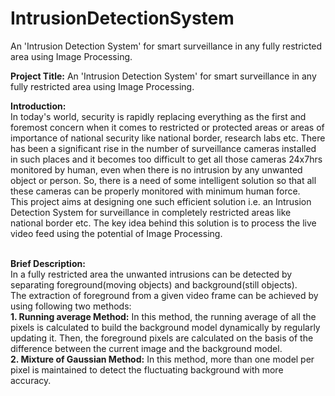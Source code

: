 # IntrusionDetectionSystem
An 'Intrusion Detection System' for smart surveillance in any fully restricted area using Image Processing.

<b>Project Title:</b> An 'Intrusion Detection System' for smart surveillance in any fully restricted area using Image Processing.<br/>

<b>Introduction:</b><br/>
In today's world, security is rapidly replacing everything as the first and foremost concern when it comes to restricted or protected areas or areas of importance of national security like national border, research labs etc. There has been a significant rise in the number of surveillance cameras installed in such places and it becomes too difficult to get all those cameras 24x7hrs monitored by human, even when there is no intrusion by any unwanted object or person. So, there is a need of some intelligent solution so that all these cameras can be properly monitored with minimum human force.<br/>
This project aims at designing one such efficient solution i.e. an Intrusion Detection System for surveillance in completely restricted areas like national border etc. The key idea behind this solution is to process the live video feed using the potential of Image Processing.<br/><br/>

<b>Brief Description:</b><br/>
In a fully restricted area the unwanted intrusions can be detected by separating foreground(moving objects) and background(still objects).<br/>
The extraction of foreground from a given video frame can be achieved by using following two methods:<br/>
<b>1. Running average Method:</b> In this method, the running average of all the pixels is calculated to build the background model dynamically by regularly updating it. Then, the foreground pixels are calculated on the basis of the difference between the current image and the background model.<br/>
<b>2. Mixture of Gaussian Method:</b> In this method, more than one model per pixel is maintained to detect the fluctuating background with more accuracy.<br/>
